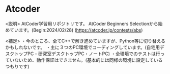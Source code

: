 # Atcoder
<説明>
AtCoder学習用リポジトリです。
AtCoder Beginners Selectionから始めています。(Begin:2024/02/28)
(https://atcoder.jp/contests/abs)

<補足>
・今のところ、全てC++で解き進めていますが、Python等に切り替えるかもしれないです。
・主に３つのPC環境でコーディングしています。(自宅用デスクトップPC・研究室デスクトップPC・ノートPC)
・全環境でのテストは行っていないため、動作保証はできません。(基本的には同様の環境に設定しているつもりです)
